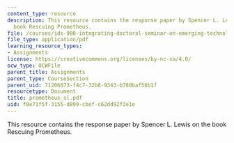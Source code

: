 ```yaml
---
content_type: resource
description: This resource contains the response paper by Spencer L. Lewis on the
  book Rescuing Prometheus.
file: /courses/ids-900-integrating-doctoral-seminar-on-emerging-technologies-fall-2005/f0e71f5f3155d899cbefc62dd92f2e1e_prometheus_sl.pdf
file_type: application/pdf
learning_resource_types:
- Assignments
license: https://creativecommons.org/licenses/by-nc-sa/4.0/
ocw_type: OCWFile
parent_title: Assignments
parent_type: CourseSection
parent_uid: 71206073-f4c7-32b8-9343-b780baf56b1f
resourcetype: Document
title: prometheus_sl.pdf
uid: f0e71f5f-3155-d899-cbef-c62dd92f2e1e
---
```

This resource contains the response paper by Spencer L. Lewis on the book Rescuing Prometheus.